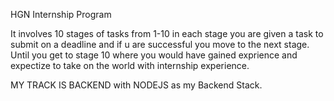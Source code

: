 HGN Internship Program

It involves 10 stages of tasks from 1-10
in each stage you are given a task to submit on a deadline and if u are successful you move to the next stage.
Until you get to stage 10 where you would have gained exprience and expectize to take on the world with internship experience.

MY TRACK IS BACKEND with NODEJS as my Backend Stack.

